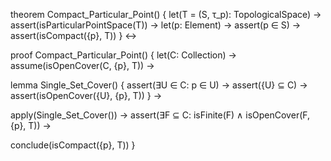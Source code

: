 theorem Compact_Particular_Point() {
  let(T = (S, τ_p): TopologicalSpace) →
  assert(isParticularPointSpace(T)) →
  let(p: Element) →
  assert(p ∈ S) →
  assert(isCompact({p}, T))
} ↔

proof Compact_Particular_Point() {
  let(C: Collection) →
  assume(isOpenCover(C, {p}, T)) →
  
  lemma Single_Set_Cover() {
    assert(∃U ∈ C: p ∈ U) →
    assert({U} ⊆ C) →
    assert(isOpenCover({U}, {p}, T))
  } →
  
  apply(Single_Set_Cover()) →
  assert(∃F ⊆ C: isFinite(F) ∧ isOpenCover(F, {p}, T)) →
  
  conclude(isCompact({p}, T))
}